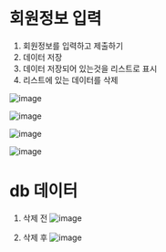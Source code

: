 # 회원정보 입력

1. 회원정보를 입력하고 제출하기
2. 데이터 저장
3. 데이터 저장되어 있는것을 리스트로 표시
4. 리스트에 있는 데이터를 삭제


![image](https://user-images.githubusercontent.com/80745282/172591530-55f3dfaa-cf5f-47ba-9939-5ebc4550e2cb.png)

![image](https://user-images.githubusercontent.com/80745282/172591665-fbac5a31-67b4-4369-973a-6634ee6531f8.png)

![image](https://user-images.githubusercontent.com/80745282/172591917-84361f4a-73d0-4d44-9fbc-81df5cbaff37.png)

![image](https://user-images.githubusercontent.com/80745282/172592011-02bcf10d-2bd9-4c13-ba53-9737d6ec5f54.png)

# db 데이터 

1. 삭제 전 
 ![image](https://user-images.githubusercontent.com/80745282/172592511-40892aef-ef98-4ea2-931f-d6385e3cc69e.png)

2. 삭제 후 
 ![image](https://user-images.githubusercontent.com/80745282/172592619-e9b15777-ffac-426f-8acb-3b847965bd9d.png)
